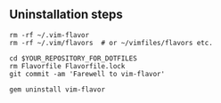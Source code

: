 ## Uninstallation steps

    rm -rf ~/.vim-flavor
    rm -rf ~/.vim/flavors  # or ~/vimfiles/flavors etc.

    cd $YOUR_REPOSITORY_FOR_DOTFILES
    rm Flavorfile Flavorfile.lock
    git commit -am 'Farewell to vim-flavor'

    gem uninstall vim-flavor




<!-- vim: set expandtab shiftwidth=4 softtabstop=4 textwidth=78 : -->
